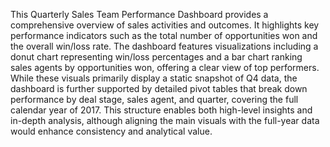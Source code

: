 This Quarterly Sales Team Performance Dashboard provides a comprehensive overview of sales activities and outcomes. It highlights key performance indicators such as the total number of opportunities won and the overall win/loss rate. The dashboard features visualizations including a donut chart representing win/loss percentages and a bar chart ranking sales agents by opportunities won, offering a clear view of top performers. While these visuals primarily display a static snapshot of Q4 data, the dashboard is further supported by detailed pivot tables that break down performance by deal stage, sales agent, and quarter, covering the full calendar year of 2017. This structure enables both high-level insights and in-depth analysis, although aligning the main visuals with the full-year data would enhance consistency and analytical value.
